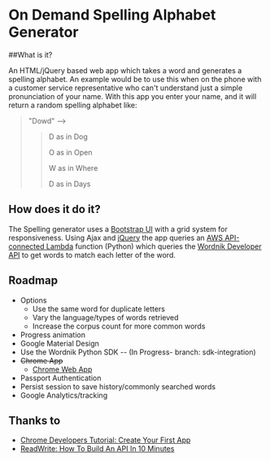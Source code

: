 # On Demand Spelling Alphabet Generator

##What is it?

An HTML/jQuery based web app which takes a word and generates a spelling alphabet. An example would be to use this when on the phone with a customer service representative who can't understand just a simple pronunciation of your name. With this app you enter your name, and it will return a random spelling alphabet like:

>"Dowd" -->
>
>>D as in Dog
>>
>>O as in Open
>>
>>W as in Where
>>
>>D as in Days

## How does it do it?

The Spelling generator uses a [Bootstrap UI](http://getbootstrap.com) with a grid system for responsiveness. Using Ajax and [jQuery](http://jquery.com) the app queries an [AWS API-connected Lambda](https://aws.amazon.com/lambda/) function (Python) which queries the [Wordnik Developer API](http://developer.wordnik.com/) to get words to match each letter of the word.

## Roadmap
+ Options
    + Use the same word for duplicate letters
    + Vary the language/types of words retrieved
    + Increase the corpus count for more common words
+ Progress animation
+ Google Material Design
+ Use the Wordnik Python SDK -- (In Progress- branch: sdk-integration)
+ ~~Chrome App~~
    + [Chrome Web App](https://chrome.google.com/webstore/detail/random-spelling-alphabet/ffcbkafemmbdfhgkdojkfdpmbiikcofi)
+ Passport Authentication
+ Persist session to save history/commonly searched words
+ Google Analytics/tracking

## Thanks to
+ [Chrome Developers Tutorial: Create Your First App](https://developer.chrome.com/apps/first_app)
+ [ReadWrite: How To Build An API In 10 Minutes](http://readwrite.com/2015/11/16/how-to-build-an-api-amazon-lambda)
